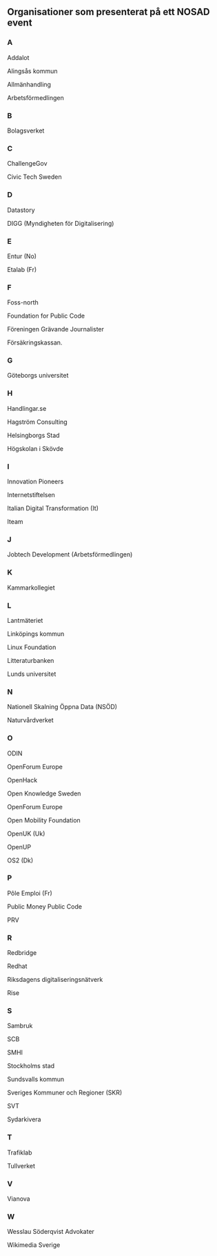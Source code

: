 ## Organisationer som presenterat på ett NOSAD event

### A
Addalot

Alingsås kommun

Allmänhandling 

Arbetsförmedlingen 

### B
Bolagsverket


### C
ChallengeGov

Civic Tech Sweden 

### D
Datastory

DIGG  (Myndigheten för Digitalisering)

### E
Entur (No)

Etalab (Fr)

### F

Foss-north

Foundation for Public Code

Föreningen Grävande Journalister

Försäkringskassan.

### G
Göteborgs universitet

### H
Handlingar.se

Hagström Consulting 

Helsingborgs Stad 

Högskolan i Skövde

### I
Innovation Pioneers

Internetstiftelsen

Italian Digital Transformation (It)

Iteam 

### J
Jobtech Development (Arbetsförmedlingen)

### K
Kammarkollegiet  

### L
Lantmäteriet

Linköpings kommun 

Linux Foundation

Litteraturbanken

Lunds universitet


### N 
Nationell Skalning Öppna Data (NSÖD)

Naturvårdverket 

### O

ODIN

OpenForum Europe

OpenHack 

Open Knowledge Sweden

OpenForum Europe

Open Mobility Foundation

OpenUK (Uk)

OpenUP

OS2 (Dk)

### P
Pôle Emploi (Fr)

Public Money Public Code

PRV 

### R

Redbridge 

Redhat

Riksdagens digitaliseringsnätverk

Rise

### S 
Sambruk

SCB

SMHI

Stockholms stad

Sundsvalls kommun

Sveriges Kommuner och Regioner (SKR)

SVT

Sydarkivera

### T

Trafiklab

Tullverket

### V
Vianova

### W
Wesslau Söderqvist Advokater

Wikimedia Sverige 

















 



















 





 












